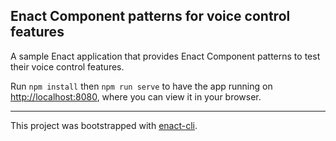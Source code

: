 ## Enact Component patterns for voice control features

A sample Enact application that provides Enact Component patterns to test their voice control features.

Run `npm install` then `npm run serve` to have the app running on [http://localhost:8080](http://localhost:8080), where you can view it in your browser.

---

This project was bootstrapped with [enact-cli](https://github.com/enactjs/cli).
